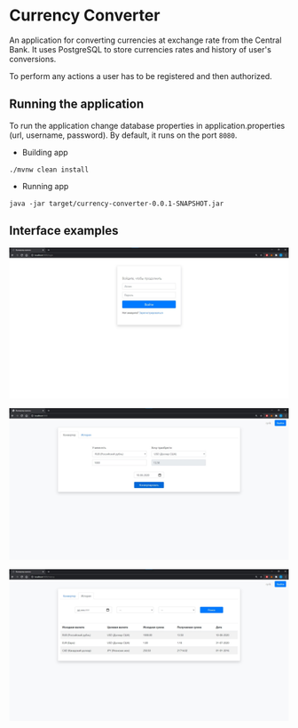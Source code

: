 # Currency Converter

An application for converting currencies at exchange rate from the Central Bank. It uses PostgreSQL to store currencies rates and history of user's conversions.

To perform any actions a user has to be registered and then authorized.

## Running the application
To run the application change database properties in application.properties (url, username, password). By default, it runs on the port `8080`.

- Building app

```
./mvnw clean install
```

- Running app
```
java -jar target/currency-converter-0.0.1-SNAPSHOT.jar
```

## Interface examples

![](login.jpg)

![](converter.jpg)

![](history.jpg)
